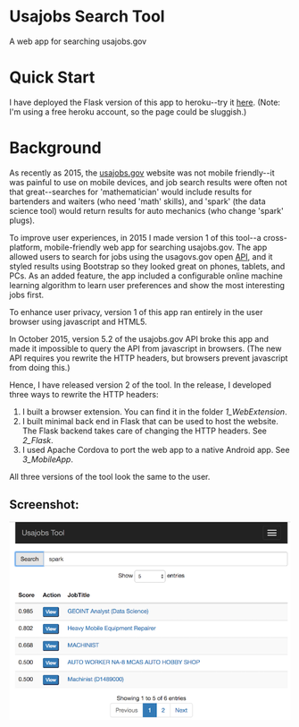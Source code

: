 # Usajobs Search Tool

A web app for searching usajobs.gov

# Quick Start

I have deployed the Flask version of this app to heroku--try it [here](https://usajobtool.herokuapp.com/).  (Note: I'm using a free heroku account, so the page could be sluggish.)

# Background

As recently as 2015, the [usajobs.gov](https://www.usajobs.gov) website
was not mobile friendly--it was painful to use on mobile devices, 
and job search results were often not 
that great--searches for 'mathematician' would include results for 
bartenders and waiters (who need 'math' skills), and 'spark' (the data science
tool) would return results for auto mechanics (who change 'spark' plugs).

To improve user experiences, in 2015 I made version 1 of this tool--a cross-platform, 
mobile-friendly web app for searching usajobs.gov. 
The app allowed users to search for jobs using the usagovs.gov open 
[API](https://developer.usajobs.gov/General), and it styled results using 
Bootstrap so they looked great on phones, tablets, and PCs. 
As an added feature, the app included a configurable online machine learning
algorithm to learn user preferences and show the most interesting jobs first.

To enhance user privacy, version 1 of this app ran entirely in the user browser using 
javascript and HTML5.  

In October 2015, version 5.2 of the usajobs.gov API broke this app and 
made it impossible to query the API from javascript in browsers.
(The new API requires you rewrite the HTTP headers, but 
browsers prevent javascript from doing this.)

Hence, I have released version 2 of the tool.  In the release, 
I developed three ways to rewrite the HTTP headers: 

1. I built a browser extension.  You can find it in the folder *1_WebExtension*.
2. I built minimal back end in Flask that can be used to host the website.
  The Flask backend takes care of changing the HTTP headers.  See *2_Flask*.
3. I used Apache Cordova to port the web app to a native Android app.
  See *3_MobileApp*.

All three versions of the tool look the same to the user.


## Screenshot:

![Screenshot of usajobs search tool](img.png)
